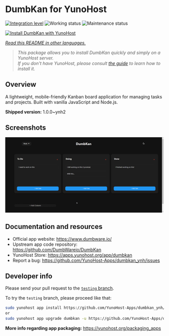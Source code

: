 <!--
N.B.: This README was automatically generated by <https://github.com/YunoHost/apps/tree/master/tools/readme_generator>
It shall NOT be edited by hand.
-->

# DumbKan for YunoHost

[![Integration level](https://apps.yunohost.org/badge/integration/dumbkan)](https://ci-apps.yunohost.org/ci/apps/dumbkan/)
![Working status](https://apps.yunohost.org/badge/state/dumbkan)
![Maintenance status](https://apps.yunohost.org/badge/maintained/dumbkan)

[![Install DumbKan with YunoHost](https://install-app.yunohost.org/install-with-yunohost.svg)](https://install-app.yunohost.org/?app=dumbkan)

*[Read this README in other languages.](./ALL_README.md)*

> *This package allows you to install DumbKan quickly and simply on a YunoHost server.*  
> *If you don't have YunoHost, please consult [the guide](https://yunohost.org/install) to learn how to install it.*

## Overview

A lightweight, mobile-friendly Kanban board application for managing tasks and projects. Built with vanilla JavaScript and Node.js.


**Shipped version:** 1.0.0~ynh2

## Screenshots

![Screenshot of DumbKan](./doc/screenshots/screenshot.png)

## Documentation and resources

- Official app website: <https://www.dumbware.io/>
- Upstream app code repository: <https://github.com/DumbWareio/DumbKan>
- YunoHost Store: <https://apps.yunohost.org/app/dumbkan>
- Report a bug: <https://github.com/YunoHost-Apps/dumbkan_ynh/issues>

## Developer info

Please send your pull request to the [`testing` branch](https://github.com/YunoHost-Apps/dumbkan_ynh/tree/testing).

To try the `testing` branch, please proceed like that:

```bash
sudo yunohost app install https://github.com/YunoHost-Apps/dumbkan_ynh/tree/testing --debug
or
sudo yunohost app upgrade dumbkan -u https://github.com/YunoHost-Apps/dumbkan_ynh/tree/testing --debug
```

**More info regarding app packaging:** <https://yunohost.org/packaging_apps>
